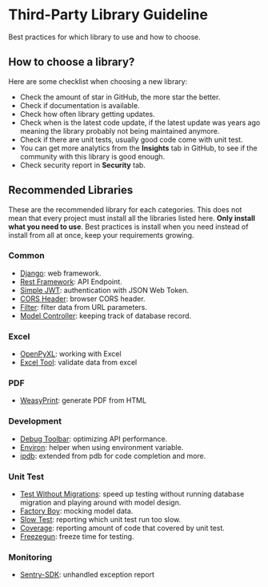 # Third-Party Library Guideline

Best practices for which library to use and how to choose.

## How to choose a library?

Here are some checklist when choosing a new library:

- Check the amount of star in GitHub, the more star the better.
- Check if documentation is available.
- Check how often library getting updates.
- Check when is the latest code update, if the latest update was years ago meaning
the library probably not being maintained anymore.
- Check if there are unit tests, usually good code come with unit test.
- You can get more analytics from the **Insights** tab in GitHub, to see if
the community with this library is good enough.
- Check security report in **Security** tab.

## Recommended Libraries

These are the recommended library for each categories. This does not mean that
every project must install all the libraries listed here. **Only install what
you need to use**. Best practices is install when you need instead of install
from all at once, keep your requirements growing.

### Common

- [Django](https://www.djangoproject.com): web framework.
- [Rest Framework](https://www.django-rest-framework.org): API Endpoint.
- [Simple JWT](https://django-rest-framework-simplejwt.readthedocs.io/en/latest/): authentication with JSON Web Token.
- [CORS Header](https://github.com/adamchainz/django-cors-headers): browser CORS header.
- [Filter](https://django-filter.readthedocs.io/en/stable/): filter data from URL parameters.
- [Model Controller](https://github.com/NorakGithub/django-model-controller): keeping track of database record.

### Excel

- [OpenPyXL](https://openpyxl.readthedocs.io/en/stable/): working with Excel
- [Excel Tool](https://pypi.org/project/django-excel-tools/): validate data from excel

### PDF

- [WeasyPrint](https://weasyprint.readthedocs.io): generate PDF from HTML

### Development

- [Debug Toolbar](https://django-debug-toolbar.readthedocs.io/en/latest/): optimizing API performance.
- [Environ](https://django-environ.readthedocs.io/en/latest/): helper when using environment variable.
- [ipdb](https://github.com/gotcha/ipdb): extended from pdb for code completion and more.

### Unit Test

- [Test Without Migrations](https://pypi.org/project/django-test-without-migrations/): speed up testing without running database migration and playing around with model design.
- [Factory Boy](https://factoryboy.readthedocs.io/en/stable/orms.html): mocking model data.
- [Slow Test](https://github.com/realpython/django-slow-tests): reporting which unit test run too slow.
- [Coverage](https://docs.djangoproject.com/en/3.1/topics/testing/advanced/#integration-with-coverage-py): reporting amount of code that covered by unit test.
- [Freezegun](https://github.com/spulec/freezegun): freeze time for testing.

### Monitoring

- [Sentry-SDK](https://docs.sentry.io/platforms/python/guides/django/): unhandled exception report
